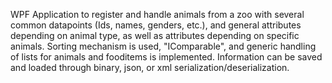 WPF Application to register and handle animals from a zoo with several common datapoints (Ids, names, genders, etc.), and general attributes depending on animal type, as well as attributes depending on specific animals. Sorting mechanism is used, "IComparable", and generic handling of lists for animals and fooditems is implemented. Information can be saved and loaded through binary, json, or xml serialization/deserialization. 
